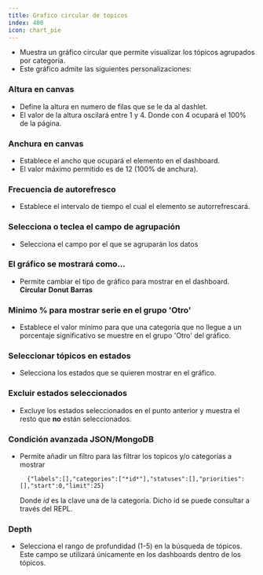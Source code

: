 ```yaml
---
title: Grafico circular de topicos
index: 400
icon: chart_pie
---
```

* Muestra un gráfico circular que permite visualizar los tópicos agrupados por categoría.
* Este gráfico admite las siguientes personalizaciones:

### Altura en canvas
* Define la altura en numero de filas que se le da al dashlet.
* El valor de la altura oscilará entre 1 y 4. Donde con 4 ocupará el 100% de la página.

### Anchura en canvas
* Establece el ancho que ocupará el elemento en el dashboard.
* El valor máximo permitido es de 12 (100% de anchura).

### Frecuencia de autorefresco
* Establece el intervalo de tiempo el cual el elemento se autorrefrescará.

### Selecciona o teclea el campo de agrupación
* Selecciona el campo por el que se agruparán los datos

### El gráfico se mostrará como...
* Permite cambiar el tipo de gráfico para mostrar en el dashboard.
    **Circular**
    **Donut**
    **Barras**

### Minimo % para mostrar serie en el grupo 'Otro'
* Establece el valor mínimo para que una categoría que no llegue a un porcentaje significativo se muestre en el grupo 'Otro' del gráfico.

### Seleccionar tópicos en estados
* Selecciona los estados que se quieren mostrar en el gráfico.

### Excluir estados seleccionados
* Excluye los estados seleccionados en el punto anterior y muestra el resto que **no** están seleccionados.


### Condición avanzada JSON/MongoDB
* Permite añadir un filtro para las filtrar los topicos y/o categorías a mostrar

        {"labels":[],"categories":["*id*"],"statuses":[],"priorities":[],"start":0,"limit":25}

    Donde *id* es la clave una de la categoría. Dicho id se puede consultar a través del REPL.

### Depth
* Selecciona el rango de profundidad (1-5) en la búsqueda de tópicos. Este campo se utilizará únicamente en los dashboards dentro de los tópicos.